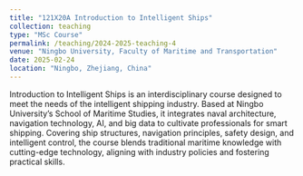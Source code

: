 ```yaml
---
title: "121X20A Introduction to Intelligent Ships"
collection: teaching
type: "MSc Course"
permalink: /teaching/2024-2025-teaching-4
venue: "Ningbo University, Faculty of Maritime and Transportation"
date: 2025-02-24
location: "Ningbo, Zhejiang, China"
---
```

Introduction to Intelligent Ships is an interdisciplinary course designed to meet the needs of the intelligent shipping industry. Based at Ningbo University’s School of Maritime Studies, it integrates naval architecture, navigation technology, AI, and big data to cultivate professionals for smart shipping. Covering ship structures, navigation principles, safety design, and intelligent control, the course blends traditional maritime knowledge with cutting-edge technology, aligning with industry policies and fostering practical skills.
